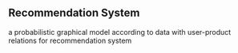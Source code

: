 ## Recommendation System
a probabilistic graphical model according to data with user-product relations for recommendation system
